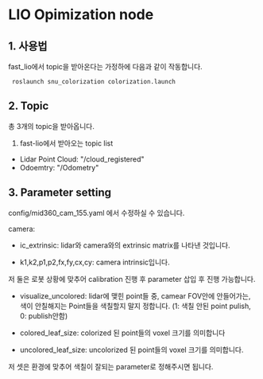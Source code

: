 # LIO Opimization node
## 1. 사용법
fast_lio에서 topic을 받아온다는 가정하에 다음과 같이 작동합니다.

     roslaunch snu_colorization colorization.launch



## 2. Topic

총 3개의 topic을 받아옵니다.


1. fast-lio에서 받아오는 topic list

- Lidar Point Cloud: "/cloud_registered"
- Odoemtry: "/Odometry"




## 3. Parameter setting

config/mid360_cam_155.yaml 에서 수정하실 수 있습니다.

camera:
- ic_extrinsic: lidar와 camera와의 extrinsic matrix를 나타낸 것입니다.
    
- k1,k2,p1,p2,fx,fy,cx,cy: camera intrinsic입니다.

저 둘은 로봇 상황에 맞추어 calibration 진행 후 parameter 삽입 후 진행 가능합니다.

- visualize_uncolored: lidar에 맺힌 point들 중, camear FOV안에 안들어가는, 색이 안칠해지는 Point들을 색칠할지 말지 정합니다. (1: 색칠 안된 point pulish, 0: publish안함)

- colored_leaf_size: colorized 된 point들의 voxel 크기를 의미합니다

- uncolored_leaf_size: uncolorized 된 point들의 voxel 크기를 의미합니다.

저 셋은 환경에 맞추어 색칠이 잘되는 parameter로 정해주시면 됩니다.






